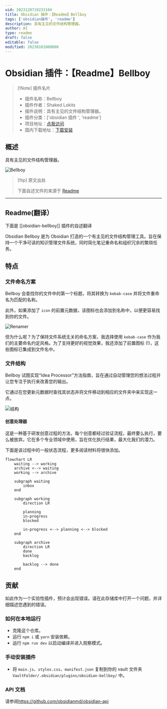 ```yaml
---
uid: 2023120719233104
title: Obsidian 插件：【Readme】Bellboy
tags: ['obsidian插件', 'readme']
description: 具有主见的文件结构管理器。
author: AI
type: readme
draft: false
editable: false
modified: 20230101000000
---
```


# Obsidian 插件：【Readme】Bellboy

> [!Note] 插件名片
> - 插件名称：Bellboy
> - 插件作者：Shaked Lokits
> - 插件说明：具有主见的文件结构管理器。
> - 插件分类：['obsidian 插件 ', 'readme']
> - 项目地址：[点我访问](https://github.com/shakedlokits/obsidian-bellboy)
> - 国内下载地址：[下载安装](https://pkmer.cn/products/plugin/pluginMarket/?obsidian-bellboy)

## 概述

具有主见的文件结构管理器。

![Bellboy](https://cdn.pkmer.cn/covers/obsidian-bellboy.jpeg!pkmer)

> [!tip] 原文出处
>
>下面自述文件的来源于 [Readme](https://ghproxy.net/https://raw.githubusercontent.com/shakedlokits/obsidian-bellboy/master/README.md)
>

---

## Readme(翻译）

下面是 [[obsidian-bellboy]] 插件的自述翻译

Obsidian Bellboy 是为 Obsidian 打造的一个有主见的文件结构管理工具。旨在保持一个干净可读的知识管理文件系统，同时简化笔记重命名和组织冗余的繁琐任务。

## 特点

### 文件命名方案

Bellboy 会查找你的文件中的第一个标题，将其转换为 `kebab-case` 并将文件重命名为匹配的名称。

此外，如果添加了 `icon` 的前置元数据，该图标也会添加到名称中，以便更容易找到你的文件。

![Renamer](https://cdn.pkmer.cn/covers/obsidian-bellboy_1_0.jpeg!pkmer)

但为什么呢？为了保持文件系统无关的命名方案，我选择使用 `kebab-case` 作为我们的主要命名约定风格。为了支持更好的视觉效果，我还添加了前置图标 (!)，这些图标已集成到文件名中。

### 文件结构

Bellboy 试图实现“Idea Processor”方法指南，旨在通过自动管理您的想法过程并让您专注于执行来改善您的输出。

它通过在您更新元数据时查找其状态并将文件移动到相应的文件夹中来实现这一点。

![结构](https://cdn.pkmer.cn/covers/obsidian-bellboy_2_0.jpeg!pkmer)

#### 创意处理器

这是一种基于研发创意过程的方法，每个创意都经过验证流程，最终要么执行，要么被放弃。它在多个专业领域中使用，旨在优化执行结果，最大化我们的潜力。

下面是该过程中的一般状态流程，更多阅读材料将很快添加。

```mermaid
flowchart LR
	waiting --> working
	archive <--> waiting
	working --> archive

	subgraph waiting
		inbox
	end
	
	subgraph working
		direction LR
		
		planning
		in-progress
		blocked
		
		in-progress <--> planning <--> blocked
	end
	
	subgraph archive
		direction LR
		done
		backlog
		
		backlog --> done
	end
```

## 贡献

如此作为一个实验性插件，预计会出现错误。请在此存储库中打开一个问题，并详细描述您遇到的错误。

### 如何在本地运行

- 克隆这个仓库。
- 运行 `npm i` 或 `yarn` 安装依赖。
- 运行 `npm run dev` 以启动编译并进入观察模式。

### 手动安装插件

- 将 `main.js`、`styles.css`、`manifest.json` 复制到你的 vault 文件夹 `VaultFolder/.obsidian/plugins/obsidian-bellboy/` 中。

### API 文档

请参阅<https://github.com/obsidianmd/obsidian-api>
